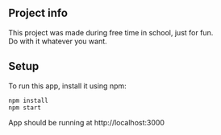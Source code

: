 ## Project info
This project was made during free time in school, just for fun. </br>
Do with it whatever you want.  

## Setup
To run this app, install it using npm:
```
npm install
npm start
```
App should be running at http://localhost:3000
